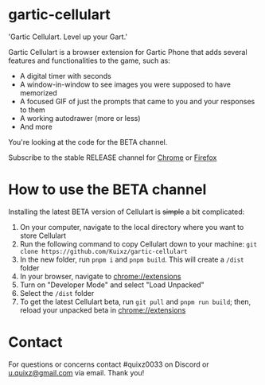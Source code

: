 # gartic-cellulart
'Gartic Cellulart. Level up your Gart.'

Gartic Cellulart is a browser extension for Gartic Phone that adds several features and functionalities to the game, such as:
- A digital timer with seconds
- A window-in-window to see images you were supposed to have memorized
- A focused GIF of just the prompts that came to you and your responses to them
- A working autodrawer (more or less)
- And more

You're looking at the code for the BETA channel.

Subscribe to the stable RELEASE channel for
[Chrome](https://chrome.google.com/webstore/detail/pjeenahidnpjaajbiidagnackjdhnlam)
or
[Firefox](https://addons.mozilla.org/addon/gartic-cellulart/)

# How to use the BETA channel
Installing the latest BETA version of Cellulart is ~~simple~~ a bit complicated:
1. On your computer, navigate to the local directory where you want to store Cellulart
2. Run the following command to copy Cellulart down to your machine:
`git clone https://github.com/Kuixz/gartic-cellulart`
3. In the new folder, run `pnpm i` and `pnpm build`. This will create a `/dist` folder
4. In your browser, navigate to <chrome://extensions>
5. Turn on "Developer Mode" and select "Load Unpacked"
6. Select the `/dist` folder
7. To get the latest Cellulart beta, run `git pull` and `pnpm run build`; then, reload your unpacked beta in <chrome://extensions>

# Contact
For questions or concerns contact #quixz0033 on Discord or u.quixz@gmail.com via email. Thank you!
